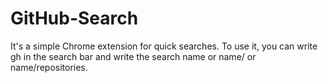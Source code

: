 # GitHub-Search

It's a simple Chrome extension for quick searches. To use it, you can write gh in the search bar and write the search name or name/ or name/repositories.
